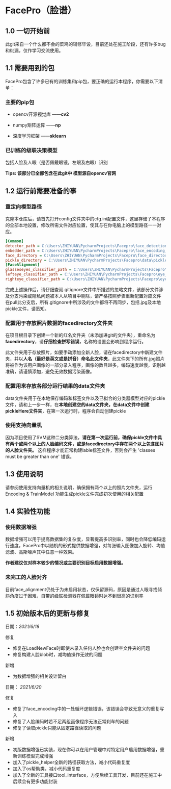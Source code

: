 # FacePro（脸谱）

## 1.0 一切开始前
此git来自一个什么都不会的菜鸡的辅修毕设，目前还处在施工阶段，还有许多bug和纰漏，仅作学习交流使用。
## 1.1 需要用到的包
FacePro包含了许多已有的训练集和pip包，要正确的运行本程序，你需要以下清单：

### 主要的pip包
- opencv开源视觉库 ——**cv2**
 
- numpy矩阵运算 ——**np**
 
- 深度学习框架 ——**sklearn**
 
 ### 已训练的级联决策模型
 包括人脸及人眼（是否佩戴眼镜，左眼及右眼）识别
 
 **Tips: 该部分已全部包含在此git中 模型源自opencv官网**
 
 
 ## 1.2 运行前需要准备的事
 ### 重定向模型路径
  克隆本仓库后，请首先打开config文件夹中的cfg.ini配置文件，这里存储了本程序的全部本地设置，修改所需文件对应位置，使其与在你电脑上的模型路径一一对应。
```.ini
[Common]
detector_path = C:\Users\ZHIYUAN\PycharmProjects\Facepro\face_detection_model
embedder_path = C:\Users\ZHIYUAN\PycharmProjects\Facepro\face_encoding_model\openface_nn4.small2.v1.t7
face_directory = C:\Users\ZHIYUAN\PycharmProjects\Facepro\face_directory
pickle_directory = C:\Users\ZHIYUAN\PycharmProjects\Facepro\data\pickleHere
[FaceAlignment]
glasseseyes_classifier_path = C:\Users\ZHIYUAN\PycharmProjects\Facepro\eye_detection_model\haarcascade_eye_tree_eyeglasses.xml
lefteye_classifier_path = C:\Users\ZHIYUAN\PycharmProjects\Facepro\eye_detection_model\haarcascade_lefteye_2splits.xml
righteye_classifier_path = C:\Users\ZHIYUAN\PycharmProjects\Facepro\eye_detection_model\haarcascade_righteye_2splits.xml

```
完成上述操作后，请仔细查阅.gitignore文件中所描述的忽略文件，该部分文件涉及分支污染或隐私问题被本人从项目中剔除，请严格按照步骤重新配置对应文件
在pull此分支后，所有.gitignore中所涉及的文件都将不再同步，包括.jpg及本地pickle文件，请悉知。

### 配置用于存放照片数据的facedirectory文件夹
在项目根目录下创建一个新的红名文件夹（未添加进git的文件夹），重命名为**facedirectory**，请**仔细检查拼写错误**，名称的设置会影响到程序运行。

此文件夹用于存放照片，如要手动添加全新人脸，请在facedirectory中新建文件夹，并以**人名（最好是英文或是拼音）命名此文件夹**，此文件夹下的所有.jpg照片将被作为该用户画像的一部分录入程序，画像的数目越多，编码速度越慢，识别越准确，请谨慎添加，避免无效数据污染画像。
### 配置用来存放各部分运行结果的data文件夹
data文件夹用于在本地保存编码和标签文件以及已拟合的分类器模型对应的pickle文件，请和上一步一样，在**本地创建空的data文件夹，在data文件中创建pickleHere文件夹**，在第一次运行时，程序会自动创建pickle
### 使用支持向量机
因为项目使用了SVM这种二分类算法，**请在第一次运行前，确保pickle文件中具有两个或两个以上的人脸编码文件，或是facedirectory中存在两个以上包含图片的人脸文件夹。** 这样程序才能正常构建lable标签文件，否则会产生 'classes must be greater than one' 错误。
## 1.3 使用说明
请参阅使用支持向量机的相关说明，确保拥有两个以上的照片文件夹，运行Encoding & TrainModel 功能生成pickle文件完成初次使用的相关配置
## 1.4 实验性功能
### 使用数据增强
数据增强可以用于提高数据集的复杂度，显著提高多识别率，同时也会降低编码运行速度，FacePro中以随机的形式提供数据增强，对每张输入图像加入旋转、均值滤波、高斯噪声其中任意一种效果。

**作者建议仅对样本较少的情况或主要识别目标启用数据增强。**
### 未完工的人脸对齐
目前face_alignment仍处于为未启用状态，仅保留源码，原因是通过人眼寻找倾斜角度过于困难，自带的级联检测器在佩戴眼镜时达不到很高的识别率
## 1.5 初始版本后的更新与修复

日期：_2021/6/18_ 

修复 
+ 修复在LoadNewFace时即使未录入任何人脸也会创建空文件夹的问题
+ 修复构建人脸blob时，减均值操作无效的问题

新增
+ 为数据增强的相关设计留白

日期： _2021/6/20_

修复
+ 修复了face_encoding中的一处循环逻辑错误，该错误会导致无意义的重复写入
+ 修复了人脸编码时若不足两组画像程序无法正常刹车的问题
+ 修复了读取pickle只能从固定路径读取的问题

新增
+ 初版数据增强已实装，现在你可以在用户管理中对特定用户启用数据增强，重新训练模型完成增强
+ 加入了pickle_helper全新的路径获取方法，减小代码重复度
+ 加入了os帮助类，减小代码重复度
+ 加入了全新的工具接口tool_interface，方便后续工具开发，目前还在施工中后续会有更多功能封装
